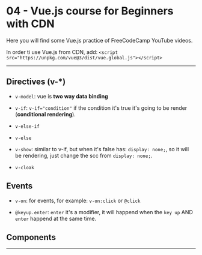 # 04 - Vue.js course for Beginners with CDN

Here you will find some Vue.js practice of FreeCodeCamp YouTube videos.

In order ti use Vue.js from CDN, add: `<script src="https://unpkg.com/vue@3/dist/vue.global.js"></script>`

---

## Directives (v-*)

- `v-model`: vue is **two way data binding**

- `v-if`: `v-if="condition"` if the condition it's true it's going to be render (**conditional rendering**).

- `v-else-if`

- `v-else`

- `v-show`: similar to v-if, but when it's false has: `display: none;`, so it will be rendering, just change the scc from `display: none;`.

- `v-cloak`


## Events

- `v-on`: for events, for example: `v-on:click` or `@click`

- `@keyup.enter`: `enter` it's a modifier, it will happend when the `key up` AND `enter` happend at the same time.

## Components

---